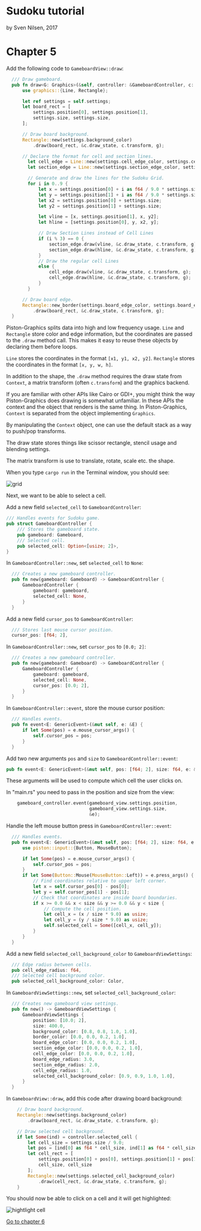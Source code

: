 # Sudoku tutorial
by Sven Nilsen, 2017

# Chapter 5

Add the following code to `GameboardView::draw`:

```rust
  /// Draw gameboard.
  pub fn draw<G: Graphics>(&self, controller: &GameboardController, c: &Context, g: &mut G) {
      use graphics::{Line, Rectangle};

      let ref settings = self.settings;
      let board_rect = [
          settings.position[0], settings.position[1],
          settings.size, settings.size,
      ];

      // Draw board background.
      Rectangle::new(settings.background_color)
          .draw(board_rect, &c.draw_state, c.transform, g);

      // Declare the format for cell and section lines.
        let cell_edge = Line::new(settings.cell_edge_color, settings.cell_edge_radius);
        let section_edge = Line::new(settings.section_edge_color, settings.section_edge_radius);

        // Generate and draw the lines for the Sudoku Grid.
        for i in 0..9 {
            let x = settings.position[0] + i as f64 / 9.0 * settings.size;
            let y = settings.position[1] + i as f64 / 9.0 * settings.size;
            let x2 = settings.position[0] + settings.size;
            let y2 = settings.position[1] + settings.size;

            let vline = [x, settings.position[1], x, y2];
            let hline = [settings.position[0], y, x2, y];

            // Draw Section Lines instead of Cell Lines
            if (i % 3) == 0 {
                section_edge.draw(vline, &c.draw_state, c.transform, g);
                section_edge.draw(hline, &c.draw_state, c.transform, g);
            }
            // Draw the regular cell Lines
            else {
                cell_edge.draw(vline, &c.draw_state, c.transform, g);
                cell_edge.draw(hline, &c.draw_state, c.transform, g);
            }
        }

      // Draw board edge.
      Rectangle::new_border(settings.board_edge_color, settings.board_edge_radius)
          .draw(board_rect, &c.draw_state, c.transform, g);
  }
```

Piston-Graphics splits data into high and low frequency usage.
`Line` and `Rectangle` store color and edge information,
but the coordinates are passed to the `.draw` method call.
This makes it easy to reuse these objects by declaring them before loops.

`Line` stores the coordinates in the format `[x1, y1, x2, y2]`.
`Rectangle` stores the coordinates in the format `[x, y, w, h]`.

In addition to the shape, the `.draw` method requires the draw state
from `Context`, a matrix transform (often `c.transform`) and the graphics backend.

If you are familiar with other APIs like Cairo or GDI+, you might think
the way Piston-Graphics does drawing is somewhat unfamiliar.
In these APIs the context and the object that renders is the same thing.
In Piston-Graphics, `Context` is separated from the object implementing
`Graphics`.

By manipulating the `Context` object, one can use the default stack as
a way to push/pop transforms.

The draw state stores things like scissor rectangle, stencil usage and
blending settings.

The matrix transform is use to translate, rotate, scale etc. the shape.

When you type `cargo run` in the Terminal window, you should see:

![grid](./images/grid.png)

Next, we want to be able to select a cell.

Add a new field `selected_cell` to `GameboardController`:

```rust
/// Handles events for Sudoku game.
pub struct GameboardController {
    /// Stores the gameboard state.
    pub gameboard: Gameboard,
    /// Selected cell.
    pub selected_cell: Option<[usize; 2]>,
}
```

In `GameboardController::new`, set `selected_cell` to `None`:

```rust
  /// Creates a new gameboard controller.
  pub fn new(gameboard: Gameboard) -> GameboardController {
      GameboardController {
          gameboard: gameboard,
          selected_cell: None,
      }
  }
```

Add a new field `cursor_pos` to `GameboardController`:

```rust
  /// Stores last mouse cursor position.
  cursor_pos: [f64; 2],
```

In `GameboardController::new`, set `cursor_pos` to `[0.0; 2]`:

```rust
  /// Creates a new gameboard controller.
  pub fn new(gameboard: Gameboard) -> GameboardController {
      GameboardController {
          gameboard: gameboard,
          selected_cell: None,
          cursor_pos: [0.0; 2],
      }
  }
```

In `GameboardController::event`, store the mouse cursor position:

```rust
  /// Handles events.
  pub fn event<E: GenericEvent>(&mut self, e: &E) {
      if let Some(pos) = e.mouse_cursor_args() {
          self.cursor_pos = pos;
      }
  }
```

Add two new arguments `pos` and `size` to `GameboardController::event`:

```rust
pub fn event<E: GenericEvent>(&mut self, pos: [f64; 2], size: f64, e: &E)
```

These arguments will be used to compute which cell the user clicks on.

In "main.rs" you need to pass in the position and size from the view:

```rust
    gameboard_controller.event(gameboard_view.settings.position,
                               gameboard_view.settings.size,
                               &e);
```

Handle the left mouse button press in `GameboardController::event`:

```rust
  /// Handles events.
  pub fn event<E: GenericEvent>(&mut self, pos: [f64; 2], size: f64, e: &E) {
      use piston::input::{Button, MouseButton};

      if let Some(pos) = e.mouse_cursor_args() {
          self.cursor_pos = pos;
      }
      if let Some(Button::Mouse(MouseButton::Left)) = e.press_args() {
          // Find coordinates relative to upper left corner.
          let x = self.cursor_pos[0] - pos[0];
          let y = self.cursor_pos[1] - pos[1];
          // Check that coordinates are inside board boundaries.
          if x >= 0.0 && x < size && y >= 0.0 && y < size {
              // Compute the cell position.
              let cell_x = (x / size * 9.0) as usize;
              let cell_y = (y / size * 9.0) as usize;
              self.selected_cell = Some([cell_x, cell_y]);
          }
      }
  }
```

Add a new field `selected_cell_background_color` to `GameboardViewSettings`:

```rust
  /// Edge radius between cells.
  pub cell_edge_radius: f64,
  /// Selected cell background color.
  pub selected_cell_background_color: Color,
```

In `GameboardViewSettings::new`, set `selected_cell_background_color`:

```rust
  /// Creates new gameboard view settings.
  pub fn new() -> GameboardViewSettings {
      GameboardViewSettings {
          position: [10.0; 2],
          size: 400.0,
          background_color: [0.8, 0.8, 1.0, 1.0],
          border_color: [0.0, 0.0, 0.2, 1.0],
          board_edge_color: [0.0, 0.0, 0.2, 1.0],
          section_edge_color: [0.0, 0.0, 0.2, 1.0],
          cell_edge_color: [0.0, 0.0, 0.2, 1.0],
          board_edge_radius: 3.0,
          section_edge_radius: 2.0,
          cell_edge_radius: 1.0,
          selected_cell_background_color: [0.9, 0.9, 1.0, 1.0],
      }
  }
```

In `GameboardView::draw`, add this code after drawing board background:

```rust
    // Draw board background.
    Rectangle::new(settings.background_color)
        .draw(board_rect, &c.draw_state, c.transform, g);

    // Draw selected cell background.
    if let Some(ind) = controller.selected_cell {
        let cell_size = settings.size / 9.0;
        let pos = [ind[0] as f64 * cell_size, ind[1] as f64 * cell_size];
        let cell_rect = [
            settings.position[0] + pos[0], settings.position[1] + pos[1],
            cell_size, cell_size
        ];
        Rectangle::new(settings.selected_cell_background_color)
            .draw(cell_rect, &c.draw_state, c.transform, g);
    }
```

You should now be able to click on a cell and it will get highlighted:

![hightlight cell](./images/highlight-cell.png)

[Go to chapter 6](chp-06.md)
